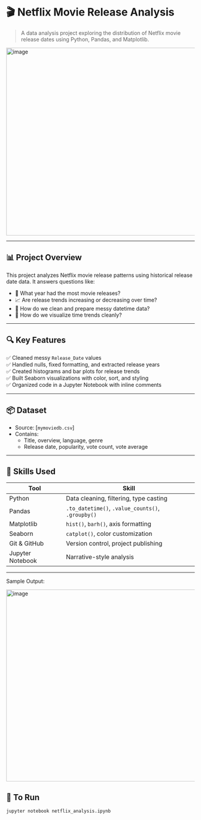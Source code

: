 # 🎬 Netflix Movie Release Analysis

> A data analysis project exploring the distribution of Netflix movie release dates using Python, Pandas, and Matplotlib.
<img width="1000" height="500" alt="image" src="https://github.com/user-attachments/assets/3036b19b-7d3e-4ec2-aae0-545fb82a654a" />


---

## 📊 Project Overview

This project analyzes Netflix movie release patterns using historical release date data. It answers questions like:

- 📅 What year had the most movie releases?
- 📈 Are release trends increasing or decreasing over time?
- 🧹 How do we clean and prepare messy datetime data?
- 🎨 How do we visualize time trends cleanly?

---

## 🔍 Key Features

✅ Cleaned messy `Release_Date` values  
✅ Handled nulls, fixed formatting, and extracted release years  
✅ Created histograms and bar plots for release trends  
✅ Built Seaborn visualizations with color, sort, and styling  
✅ Organized code in a Jupyter Notebook with inline comments

---

## 📦 Dataset

- Source: [`mymoviedb.csv`]
- Contains:
  - Title, overview, language, genre
  - Release date, popularity, vote count, vote average

---

## 🧠 Skills Used

| Tool            | Skill                               |
|-----------------|--------------------------------------|
| Python          | Data cleaning, filtering, type casting |
| Pandas          | `.to_datetime()`, `.value_counts()`, `.groupby()` |
| Matplotlib      | `hist()`, `barh()`, axis formatting  |
| Seaborn         | `catplot()`, color customization     |
| Git & GitHub    | Version control, project publishing  |
| Jupyter Notebook| Narrative-style analysis             |

---


Sample Output:


<img width="508" height="511" alt="image" src="https://github.com/user-attachments/assets/8f8b3ebe-72ad-4730-8805-db0e5716192e" />

## 🔧 To Run

```bash
jupyter notebook netflix_analysis.ipynb


